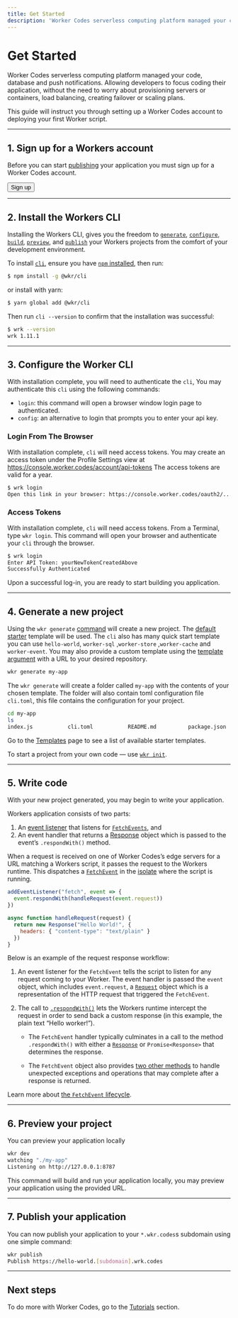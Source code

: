 ```yaml
---
title: Get Started
description: 'Worker Codes serverless computing platform managed your code, database and push notifications'
---
```


# Get Started

Worker Codes serverless computing platform managed your code, database and push notifications. Allowing developers to focus coding their application, without the need to worry about provisioning servers or containers, load balancing, creating failover or scaling plans.


This guide will instruct you through setting up a Worker Codes account to deploying your first Worker script.

--------------------------------

## 1. Sign up for a Workers account

Before you can start [publishing](/worker-cli/commands#publish) your application you must sign up for a Worker Codes account.

<p><Button type="primary" href="https://console.worker.codes/auth/signup">Sign up</Button></p>

--------------------------------

## 2. Install the Workers CLI

Installing the Workers CLI, gives you the freedom to [`generate`](/worker-cli/commands#generate), [`configure`](/worker-cli/commands#configure), [`build`](/worker-cli/commands#build), [`preview`](/worker-cli/commands#preview), and [`publish`](/worker-cli/commands#publish) your Workers projects from the comfort of your development environment.

To install [`cli`](https://github.com/wkr/cli), ensure you have [`npm` installed](https://www.npmjs.com/get-npm), then run:

```sh
$ npm install -g @wkr/cli
```
or install with yarn:

```sh
$ yarn global add @wkr/cli
```

Then run `cli --version` to confirm that the installation was successful:

```sh
$ wrk --version
wrk 1.11.1
```

--------------------------------

## 3. Configure the Worker CLI

With installation complete, you will need to authenticate the `cli`,
You may authenticate this `cli` using the following commands:

  - `login`: this command will open a browser window login page to authenticated.
  - `config`: an alternative to login that prompts you to enter your api key.

### Login From The Browser
With installation complete, `cli` will need access tokens. You may create an access token under the Profile Settings view at https://console.worker.codes/account/api-tokens  The access tokens are valid for a year.

```sh
$ wrk login
Open this link in your browser: https://console.worker.codes/oauth2/...
```

### Access Tokens
With installation complete, `cli` will need access tokens. From a Terminal, type `wkr login`. This command will open your browser and authenticate your `cli` through the browser.

```sh
$ wrk login
Enter API Token: yourNewTokenCreatedAbove
Successfully Authenticated
```
Upon a successful log-in, you are ready to start building you application.

--------------------------------

## 4. Generate a new project

Using the `wkr generate` [command](/worker-cli/commands#generate) will create a new project. The [default starter](https://github.com/wkr/worker-template) template will be used. The `cli` also has many quick start template you can use `hello-world`, `worker-sql` ,`worker-store` ,`worker-cache` and `worker-event`. You may also provide a custom template using the [template argument](/worker-cli/commands#generate) with a URL to your desired repository.

```sh
wkr generate my-app
```

The `wkr generate` will create a folder called `my-app` with the contents of your chosen template. The folder will also contain toml configuration file `cli.toml`, this file contains the configuration for your project.

```sh
cd my-app
ls
index.js           cli.toml           README.md          package.json

```

Go to the [Templates](/get-started/templates) page to see a list of available starter templates.

To start a project from your own code — use [`wkr init`](/worker-cli/commands#init).

--------------------------------

## 5. Write code

With your new project generated, you may begin to write your application.

Workers application consists of two parts:

1. An [event listener](/runtime-apis/add-event-listener) that listens for [`FetchEvents`](/runtime-apis/fetch-event), and
2. An event handler that returns a [Response](/runtime-apis/response) object which is passed to the event’s `.respondWith()` method.

When a request is received on one of Worker Codes’s edge servers for a URL matching a Workers script, it passes the request to the Workers runtime. This dispatches a [`FetchEvent`](/runtime-apis/fetch-event) in the [isolate](/learning/how-workers-works#isolates) where the script is running.

```js
addEventListener("fetch", event => {
  event.respondWith(handleRequest(event.request))
})

async function handleRequest(request) {
  return new Response("Hello World!", {
    headers: { "content-type": "text/plain" }
  })
}
```

Below is an example of the request response workflow:

1. An event listener for the `FetchEvent` tells the script to listen for any request coming to your Worker. The event handler is passed the `event` object, which includes `event.request`, a [`Request`](/runtime-apis/request) object which is a representation of the HTTP request that triggered the `FetchEvent`.

2. The call to [`.respondWith()`](/runtime-apis/fetch-event#methods) lets the Workers runtime intercept the request in order to send back a custom response (in this example, the plain text “Hello worker!”).

    - The `FetchEvent` handler typically culminates in a call to the method `.respondWith()` with either a [`Response`](/runtime-apis/response) or `Promise<Response>` that determines the response.

    - The `FetchEvent` object also provides [two other methods](/runtime-apis/fetch-event#methods) to handle unexpected exceptions and operations that may complete after a response is returned.

Learn more about [the `FetchEvent` lifecycle](/learning/fetch-event-lifecycle).

--------------------------------

## 6. Preview your project

You can preview your application locally
```sh
wkr dev
watching "./my-app"
Listening on http://127.0.0.1:8787
```

This command will build and run your application locally, you may preview your application using the provided URL.

--------------------------------

## 7. Publish your application

You can now publish your application to your `*.wkr.codes`s subdomain using one simple command:

```sh
wkr publish
Publish https://hello-world.[subdomain].wrk.codes
```

--------------------------------

## Next steps

To do more with Worker Codes, go to the [Tutorials](/tutorials) section.